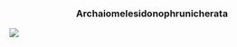 ### <center> Archaiomelesidonophrunicherata </center>
<div style="align: center">
<img src="https://pic.imgdb.cn/item/615f2dce2ab3f51d91c2ae8a.jpg" >
</div>

